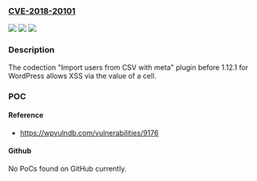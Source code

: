 ### [CVE-2018-20101](https://cve.mitre.org/cgi-bin/cvename.cgi?name=CVE-2018-20101)
![](https://img.shields.io/static/v1?label=Product&message=n%2Fa&color=blue)
![](https://img.shields.io/static/v1?label=Version&message=n%2Fa&color=blue)
![](https://img.shields.io/static/v1?label=Vulnerability&message=n%2Fa&color=brighgreen)

### Description

The codection "Import users from CSV with meta" plugin before 1.12.1 for WordPress allows XSS via the value of a cell.

### POC

#### Reference
- https://wpvulndb.com/vulnerabilities/9176

#### Github
No PoCs found on GitHub currently.

